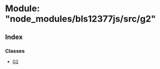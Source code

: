# Module: "node_modules/bls12377js/src/g2"

## Index

### Classes

* [G2](../classes/_node_modules_bls12377js_src_g2_.g2.md)

